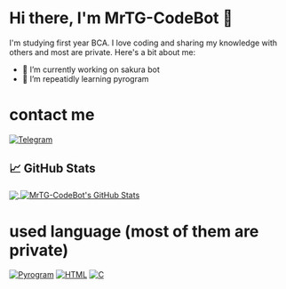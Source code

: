 # Hi there, I'm MrTG-CodeBot 👋

I'm studying first year BCA. I love coding and sharing my knowledge with others and most are private. Here's a bit about me:

- 🔭 I’m currently working on sakura bot
- 🌱 I’m repeatidly learning pyrogram

# contact me 

[![Telegram](https://img.shields.io/badge/Telegram-Chat-blue)](https://t.me/MrTG_Coder)



## 📈 GitHub Stats

<a href="https://github.com/MrTG-CodeBot">
  <img align="center" src="https://github-readme-stats.vercel.app/api/top-langs/?username=MrTG-CodeBot&theme=radical" />
</a>
<a href="https://github.com/MrTG-CodeBot">
  <img align="center" src="https://github-readme-stats.vercel.app/api?username=MrTG-CodeBot&show_icons=true&theme=radical" alt="MrTG-CodeBot's GitHub Stats" />
</a>

# used language (most of them are private)

[![Pyrogram](https://img.shields.io/badge/Language-Pyrogram-red?logo=pyrogram)](https://github.com/pyrogram/pyrogram)
[![HTML](https://img.shields.io/badge/Language-HTML-orange?logo=html5)](https://en.wikipedia.org/wiki/HTML)
[![C](https://img.shields.io/badge/Language-C-blue?logo=c)](https://en.wikipedia.org/wiki/C_(programming_language))

